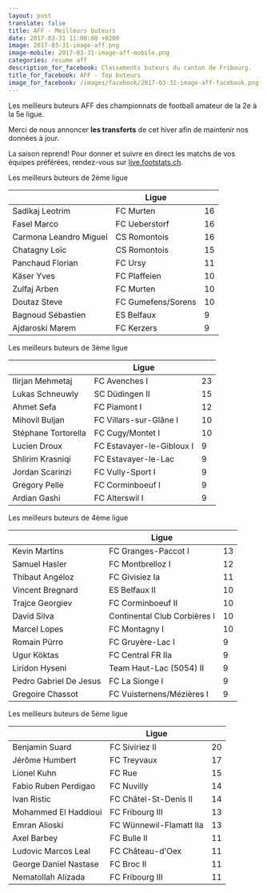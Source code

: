 ```yaml
---
layout: post
translate: false
title: AFF - Meilleurs buteurs
date: 2017-03-31 11:00:00 +0200
image: 2017-03-31-image-aff.png
image-mobile: 2017-03-31-image-aff-mobile.png
categories: resume aff
description_for_facebook: Classements buteurs du canton de Fribourg.
title_for_facebook: AFF - Top buteurs
image_for_facebook: /images/facebook/2017-03-31-image-aff-facebook.png
---
```

<p>Les meilleurs buteurs AFF des championnats de football amateur de la 2e à la 5e ligue.</p>
<p>Merci de nous annoncer <b>les transferts</b> de cet hiver afin de maintenir nos données à jour.</p>
<p>La saison reprend! Pour donner et suivre en direct les matchs de vos équipes préférées, rendez-vous sur <a href='http://live.footstats.ch'>live.footstats.ch</a>.</p>

<p>Les meilleurs buteurs de 2ème ligue</p><table class="table"><thead><tr><th><i class="fa fa-male"></i></th><th>Ligue</th><th><i class="fa fa-futbol-o"></i></th></tr></thead><tbody><tr><td>Sadikaj Leotrim</td><td>FC Murten</td><td>16</td></tr><tr><td>Fasel Marco</td><td>FC Ueberstorf</td><td>16</td></tr><tr><td>Carmona Leandro Miguel</td><td>CS Romontois</td><td>16</td></tr><tr><td>Chatagny Loïc</td><td>CS Romontois</td><td>15</td></tr><tr><td>Panchaud Florian</td><td>FC Ursy</td><td>11</td></tr><tr><td>Käser Yves</td><td>FC Plaffeien</td><td>10</td></tr><tr><td>Zulfaj Arben</td><td>FC Murten</td><td>10</td></tr><tr><td>Doutaz Steve</td><td>FC Gumefens/Sorens</td><td>10</td></tr><tr><td>Bagnoud Sébastien</td><td>ES Belfaux</td><td>9</td></tr><tr><td>Ajdaroski Marem</td><td>FC Kerzers</td><td>9</td></tr></tbody></table><p>Les meilleurs buteurs de 3ème ligue</p><table class="table"><thead><tr><th><i class="fa fa-male"></i></th><th>Ligue</th><th><i class="fa fa-futbol-o"></i></th></tr></thead><tbody><tr><td>Ilirjan Mehmetaj</td><td>FC Avenches I</td><td>23</td></tr><tr><td>Lukas Schneuwly</td><td>SC Düdingen II</td><td>15</td></tr><tr><td>Ahmet Sefa</td><td>FC Piamont I</td><td>12</td></tr><tr><td>Mihovil Buljan</td><td>FC Villars-sur-Glâne I</td><td>10</td></tr><tr><td>Stéphane Tortorella</td><td>FC Cugy/Montet I</td><td>10</td></tr><tr><td>Lucien Droux</td><td>FC Estavayer-le-Gibloux I</td><td>9</td></tr><tr><td>Shlirim Krasniqi</td><td>FC Estavayer-le-Lac</td><td>9</td></tr><tr><td>Jordan Scarinzi</td><td>FC Vully-Sport I</td><td>9</td></tr><tr><td>Grégory Pelle</td><td>FC Corminboeuf I</td><td>9</td></tr><tr><td>Ardian Gashi</td><td>FC Alterswil I</td><td>9</td></tr></tbody></table><p>Les meilleurs buteurs de 4ème ligue</p><table class="table"><thead><tr><th><i class="fa fa-male"></i></th><th>Ligue</th><th><i class="fa fa-futbol-o"></i></th></tr></thead><tbody><tr><td>Kevin Martins</td><td>FC Granges-Paccot I</td><td>13</td></tr><tr><td>Samuel Hasler</td><td>FC Montbrelloz I</td><td>12</td></tr><tr><td>Thibaut Angéloz</td><td>FC Givisiez Ia</td><td>11</td></tr><tr><td>Vincent Bregnard</td><td>ES Belfaux II</td><td>10</td></tr><tr><td>Trajce Georgiev</td><td>FC Corminboeuf II</td><td>10</td></tr><tr><td>David Silva</td><td>Continental Club Corbières I</td><td>10</td></tr><tr><td>Marcel Lopes</td><td>FC Montagny I</td><td>10</td></tr><tr><td>Romain Pürro</td><td>FC Gruyère-Lac I</td><td>9</td></tr><tr><td>Ugur Köktas</td><td>FC Central FR IIa</td><td>9</td></tr><tr><td>Liridon Hyseni</td><td>Team Haut-Lac (5054) II</td><td>9</td></tr><tr><td>Pedro Gabriel De Jesus</td><td>FC La Sionge I</td><td>9</td></tr><tr><td>Gregoire Chassot</td><td>FC Vuisternens/Mézières I</td><td>9</td></tr></tbody></table><p>Les meilleurs buteurs de 5ème ligue</p><table class="table"><thead><tr><th><i class="fa fa-male"></i></th><th>Ligue</th><th><i class="fa fa-futbol-o"></i></th></tr></thead><tbody><tr><td>Benjamin Suard</td><td>FC Siviriez II</td><td>20</td></tr><tr><td>Jérôme Humbert</td><td>FC Treyvaux</td><td>17</td></tr><tr><td>Lionel Kuhn</td><td>FC Rue</td><td>15</td></tr><tr><td>Fabio Ruben Perdigao</td><td>FC Nuvilly</td><td>14</td></tr><tr><td>Ivan Ristic</td><td>FC Châtel-St-Denis II</td><td>14</td></tr><tr><td>Mohammed El Haddioui</td><td>FC Fribourg III</td><td>13</td></tr><tr><td>Emran Alioski</td><td>FC Wünnewil-Flamatt IIa</td><td>13</td></tr><tr><td>Axel Barbey</td><td>FC Bulle II</td><td>11</td></tr><tr><td>Ludovic Marcos Leal</td><td>FC Château-d'Oex</td><td>11</td></tr><tr><td>George Daniel Nastase</td><td>FC Broc II</td><td>11</td></tr><tr><td>Nematollah Alizada</td><td>FC Fribourg III</td><td>11</td></tr></tbody></table>